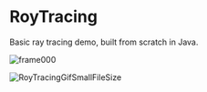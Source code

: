 # RoyTracing

Basic ray tracing demo, built from scratch in Java.


![frame000](https://user-images.githubusercontent.com/61633595/164952618-a3b6ed4b-156b-4a1f-afa9-339596cf8b9d.png)

![RoyTracingGifSmallFileSize](https://user-images.githubusercontent.com/61633595/200717817-17e62697-2e4f-4e0f-824e-1df3b3ece545.gif)
